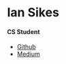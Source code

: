 <body>
  <h1>Ian Sikes</h1>
  <h4>CS Student</h4>
  
  <ul>
    <li>
      <a href="https://github.com/ianjsikes">Github</a>
    </li>
    <li>
      <a href="https://medium.com/@ianjsikes">Medium</a>
    </li>
  </ul>
</body>
